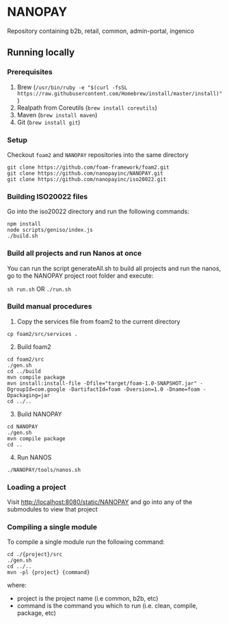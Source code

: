 # NANOPAY
Repository containing b2b, retail, common, admin-portal, ingenico

## Running locally

### Prerequisites
1. Brew (`/usr/bin/ruby -e "$(curl -fsSL https://raw.githubusercontent.com/Homebrew/install/master/install)"`)
2. Realpath from Coreutils (`brew install coreutils`)
3. Maven (`brew install maven`)
4. Git (`brew install git`)

### Setup
Checkout `foam2` and `NANOPAY` repositories into the same directory

```
git clone https://github.com/foam-framework/foam2.git
git clone https://github.com/nanopayinc/NANOPAY.git
git clone https://github.com/nanopayinc/iso20022.git
```

### Building ISO20022 files

Go into the iso20022 directory and run the following commands:

```
npm install
node scripts/geniso/index.js
./build.sh
```

### Build all projects and run Nanos at once
You can run the script generateAll.sh to build all projects and run the nanos, go to the NANOPAY project root folder and execute:

`sh run.sh`
OR
`./run.sh`


### Build manual procedures

1. Copy the services file from foam2 to the current directory

`cp foam2/src/services .`

2. Build foam2

```
cd foam2/src
./gen.sh
cd ../build
mvn compile package
mvn install:install-file -Dfile="target/foam-1.0-SNAPSHOT.jar" -DgroupId=com.google -DartifactId=foam -Dversion=1.0 -Dname=foam -Dpackaging=jar
cd ../..
```

3. Build NANOPAY

```
cd NANOPAY
./gen.sh
mvn compile package
cd ..
```

4. Run NANOS

```
./NANOPAY/tools/nanos.sh
```

### Loading a project

Visit [http://localhost:8080/static/NANOPAY](http://localhost:8080/static/NANOPAY) and go into any of the submodules to view that project

### Compiling a single module

To compile a single module run the following command:

```
cd ./{project}/src
./gen.sh
cd ../..
mvn -pl {project} {command}
```

where:
 - project is the project name (i.e common, b2b, etc)
 - command is the command you which to run (i.e. clean, compile, package, etc)

